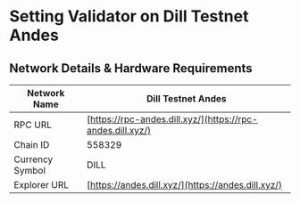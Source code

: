 # Setting Validator on Dill Testnet Andes

## Network Details & Hardware Requirements

| Network Name | Dill Testnet Andes |
| --- | --- |
| RPC URL | [https://rpc-andes.dill.xyz/](https://rpc-andes.dill.xyz/) |
| Chain ID | 558329 |
| Currency Symbol | DILL |
| Explorer URL | [https://andes.dill.xyz/](https://andes.dill.xyz/) |
